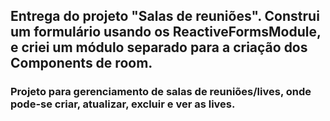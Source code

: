 ## Entrega do projeto "Salas de reuniões". Construi um formulário usando os ReactiveFormsModule, e criei um módulo separado para a criação dos Components de room.

### Projeto para gerenciamento de salas de reuniões/lives, onde pode-se criar, atualizar, excluir e ver as lives.
